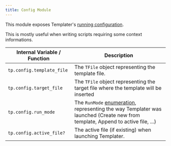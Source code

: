 ```yaml
---
title: Config Module
---
```


This module exposes Templater's [running configuration](https://github.com/SilentVoid13/Templater/blob/master/src/Templater.ts#L15). 

This is mostly useful when writing scripts requiring some context informations.

| Internal Variable / Function | Description                                                  |
| ---------------------------- | ------------------------------------------------------------ |
| `tp.config.template_file`    | The `TFile` object representing the template file.           |
| `tp.config.target_file`      | The `TFile` object representing the target file where the template will be inserted |
| `tp.config.run_mode`         | The `RunMode` [enumeration](https://github.com/SilentVoid13/Templater/blob/master/src/Templater.ts#L15), representing the way Templater was launched (Create new from template, Append to active file, ...) |
| `tp.config.active_file?`     | The active file (if existing) when launching Templater.      |